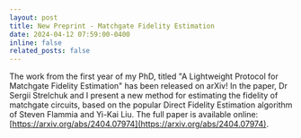 ```yaml
---
layout: post
title: New Preprint - Matchgate Fidelity Estimation
date: 2024-04-12 07:59:00-0400
inline: false
related_posts: false
---
```


The work from the first year of my PhD, titled "A Lightweight Protocol for Matchgate Fidelity Estimation" has been released on arXiv! In the paper, Dr Sergii Strelchuk and I present a new method for estimating the fidelity of matchgate circuits, based on the popular Direct Fidelity Estimation algorithm of Steven Flammia and Yi-Kai Liu. The full paper is available online: [https://arxiv.org/abs/2404.07974](https://arxiv.org/abs/2404.07974).
